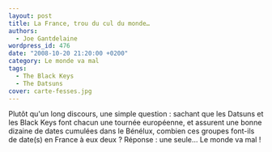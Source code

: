 ```yaml
---
layout: post
title: La France, trou du cul du monde…
authors:
  - Joe Gantdelaine
wordpress_id: 476
date: "2008-10-20 21:20:00 +0200"
category: Le monde va mal
tags:
  - The Black Keys
  - The Datsuns
cover: carte-fesses.jpg
---
```


Plutôt qu'un long discours, une simple question : sachant que les Datsuns et les
Black Keys font chacun une tournée européenne, et assurent une bonne dizaine de
dates cumulées dans le Bénélux, combien ces groupes font-ils de date(s) en
France à eux deux ? Réponse : une seule… Le monde va mal !
